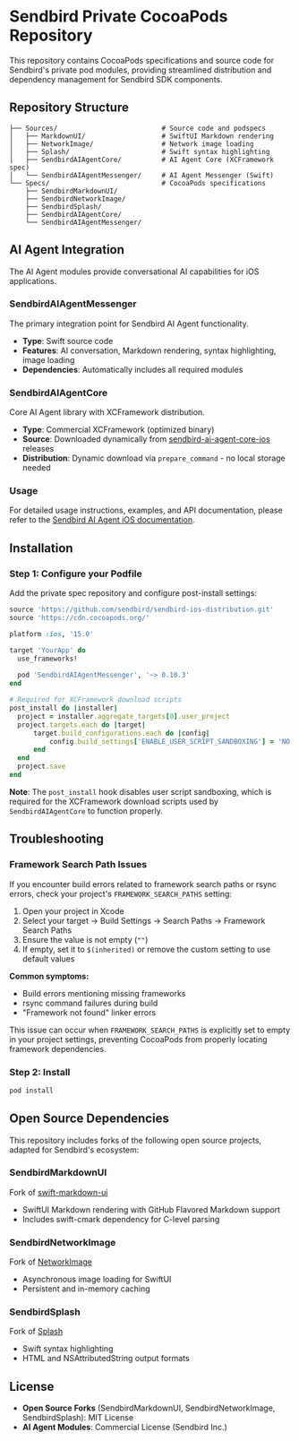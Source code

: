 # Sendbird Private CocoaPods Repository

This repository contains CocoaPods specifications and source code for Sendbird's private pod modules, providing streamlined distribution and dependency management for Sendbird SDK components.

## Repository Structure

```
├── Sources/                          # Source code and podspecs
│   ├── MarkdownUI/                   # SwiftUI Markdown rendering
│   ├── NetworkImage/                 # Network image loading
│   ├── Splash/                       # Swift syntax highlighting
│   ├── SendbirdAIAgentCore/          # AI Agent Core (XCFramework spec)
│   └── SendbirdAIAgentMessenger/     # AI Agent Messenger (Swift)
└── Specs/                            # CocoaPods specifications
    ├── SendbirdMarkdownUI/
    ├── SendbirdNetworkImage/
    ├── SendbirdSplash/
    ├── SendbirdAIAgentCore/
    └── SendbirdAIAgentMessenger/
```

## AI Agent Integration

The AI Agent modules provide conversational AI capabilities for iOS applications.

### SendbirdAIAgentMessenger
The primary integration point for Sendbird AI Agent functionality.
- **Type**: Swift source code
- **Features**: AI conversation, Markdown rendering, syntax highlighting, image loading
- **Dependencies**: Automatically includes all required modules

### SendbirdAIAgentCore
Core AI Agent library with XCFramework distribution.
- **Type**: Commercial XCFramework (optimized binary)
- **Source**: Downloaded dynamically from [sendbird-ai-agent-core-ios](https://github.com/sendbird/sendbird-ai-agent-core-ios/releases) releases
- **Distribution**: Dynamic download via `prepare_command` - no local storage needed

### Usage

For detailed usage instructions, examples, and API documentation, please refer to the [Sendbird AI Agent iOS documentation](https://github.com/sendbird/sendbird-ai-agent/tree/main/ios).

## Installation

### Step 1: Configure your Podfile
Add the private spec repository and configure post-install settings:

```ruby
source 'https://github.com/sendbird/sendbird-ios-distribution.git'
source 'https://cdn.cocoapods.org/'

platform :ios, '15.0'

target 'YourApp' do
  use_frameworks!
  
  pod 'SendbirdAIAgentMessenger', '~> 0.10.3'
end

# Required for XCFramework download scripts
post_install do |installer|
  project = installer.aggregate_targets[0].user_project
  project.targets.each do |target|
      target.build_configurations.each do |config|
          config.build_settings['ENABLE_USER_SCRIPT_SANDBOXING'] = 'NO'
      end
  end
  project.save
end
```

**Note**: The `post_install` hook disables user script sandboxing, which is required for the XCFramework download scripts used by `SendbirdAIAgentCore` to function properly.

## Troubleshooting

### Framework Search Path Issues

If you encounter build errors related to framework search paths or rsync errors, check your project's `FRAMEWORK_SEARCH_PATHS` setting:

1. Open your project in Xcode
2. Select your target → Build Settings → Search Paths → Framework Search Paths
3. Ensure the value is not empty (`""`)
4. If empty, set it to `$(inherited)` or remove the custom setting to use default values

**Common symptoms:**
- Build errors mentioning missing frameworks
- rsync command failures during build
- "Framework not found" linker errors

This issue can occur when `FRAMEWORK_SEARCH_PATHS` is explicitly set to empty in your project settings, preventing CocoaPods from properly locating framework dependencies.

### Step 2: Install
```bash
pod install
```

## Open Source Dependencies

This repository includes forks of the following open source projects, adapted for Sendbird's ecosystem:

### SendbirdMarkdownUI
Fork of [swift-markdown-ui](https://github.com/gonzalezreal/swift-markdown-ui)
- SwiftUI Markdown rendering with GitHub Flavored Markdown support
- Includes swift-cmark dependency for C-level parsing

### SendbirdNetworkImage
Fork of [NetworkImage](https://github.com/gonzalezreal/NetworkImage)
- Asynchronous image loading for SwiftUI
- Persistent and in-memory caching

### SendbirdSplash
Fork of [Splash](https://github.com/JohnSundell/Splash)
- Swift syntax highlighting
- HTML and NSAttributedString output formats

## License

- **Open Source Forks** (SendbirdMarkdownUI, SendbirdNetworkImage, SendbirdSplash): MIT License
- **AI Agent Modules**: Commercial License (Sendbird Inc.)
